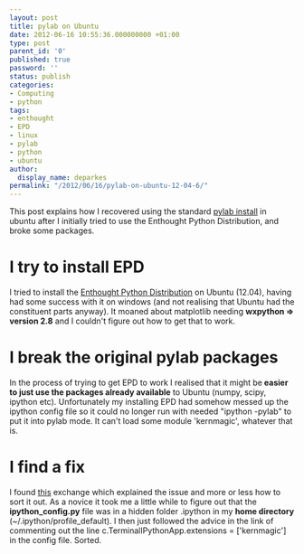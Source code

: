 ```yaml
---
layout: post
title: pylab on Ubuntu
date: 2012-06-16 10:55:36.000000000 +01:00
type: post
parent_id: '0'
published: true
password: ''
status: publish
categories:
- Computing
- python
tags:
- enthought
- EPD
- linux
- pylab
- python
- ubuntu
author:
  display_name: deparkes
permalink: "/2012/06/16/pylab-on-ubuntu-12-04-6/"
---
```


This post explains how I recovered using the standard <a href="https://exciting-code.org/install-pylab-matplotlib-and-ipython">pylab install</a> in ubuntu after I initially tried to use the Enthought Python Distribution, and broke some packages.
<h1>I try to install EPD</h1>
I tried to install the <a href="https://www.enthought.com/products/epd/">Enthought Python Distribution</a> on Ubuntu (12.04), having had some success with it on windows (and not realising that Ubuntu had the constituent parts anyway). It moaned about matplotlib needing <strong>wxpython =&gt; version 2.8</strong> and I couldn't figure out how to get that to work.
<h1>I break the original pylab packages</h1>
In the process of trying to get EPD to work I realised that it might be<strong> easier to just use the packages already available</strong> to Ubuntu (numpy, scipy, ipython etc). Unfortunately my installing EPD had somehow messed up the ipython config file so it could no longer run with needed "ipython -pylab" to put it into pylab mode. It can't load some module 'kernmagic', whatever that is.
<h1>I find a fix</h1>
I found <a title="how to sort out python after EPD" href="https://python.6.n6.nabble.com/Problem-with-0-12-beta-td1647243.html">this</a> exchange which explained the issue and more or less how to sort it out. As a novice it took me a little while to figure out that the<strong> ipython_config.py</strong> file was in a hidden folder .ipython in my <strong>home directory</strong> (~/.ipython/profile_default). I then just followed the advice in the link of commenting out the line c.TerminalIPythonApp.extensions = ['kernmagic'] in the config file. Sorted.
